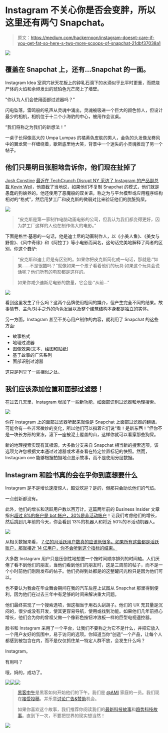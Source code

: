 # Instagram 不关心你是否会变胖，所以这里还有两勺 Snapchat。

> 原文：<https://medium.com/hackernoon/instagram-doesnt-care-if-you-get-fat-so-here-s-two-more-scoops-of-snapchat-21dbf37038a1>

![](img/fb2c59fe61513aeff1ae0198484f6986.png)

## 覆盖在 Snapchat 上，还有…Snapchat 的一面。

Instagram Idea 室洞穴状天花板上的钟乳石滴下的水滴似乎比平时更重，而燃烧尸体的火焰和余烬发出的琥珀色光芒爬上了墙壁。

"你认为人们会使用面部过滤器吗？"

闪电坠落，雷鸣般的吼声从灵魂中涌出，灵魂被吸进一个巨大的颜色惊人，但设计最少的相机，相机位于十二个小海豹的中心，被用作会议桌。

“我们将称之为我们的新想法！”

一桌子长得像高大的 Umpa Lumpas 的橘黄色皮肤的男人，金色的头发像龙卷风中的翼龙窝一样缠绕着，歇斯底里地大笑，背景中一个迷失的小灵魂推动了另一个帖子。

## 他们只是明目张胆地告诉你，他们现在扯掉了

[Josh Constine](https://medium.com/u/a20debc9a770?source=post_page-----21dbf37038a1--------------------------------) [最近在 TechCrunch Disrupt NY 采访了 Instagram 的产品副总裁 Kevin Weil](https://techcrunch.com/2017/05/16/to-clone-or-not-to-clone/)，他直截了当地说，如果他们不复制 Snapchat 的模式，他们就是愚蠢的狗娘养的。他还使用了恶魔般的双关语，称之为与平台模型或应用程序结构相对的“格式”，然后用梦工厂和皮克斯的微弱对比来验证他们的肮脏狗屎。

![](img/e69b2baef02382f6c3845ca2b688605c.png)

> “皮克斯是第一家制作电脑动画电影的公司，但我认为我们都变得更好，因为梦工厂这样的人也在制作伟大的电影。”

下面是格兰·基恩的一句话，他是迪士尼的动画制作人，以《小美人鱼》、《美女与野兽》、《风中奇缘》和《阿拉丁》等小电影而闻名，这句话完美地解释了两者的区别，你这个蠢驴:

> “皮克斯和迪士尼是有区别的。如果你把皮克斯简化成一句话，那就是:“如果……不是很酷吗？”就像如果一个孩子看着他们的玩具:如果这个玩具会说话呢？他们所有的电影都是这样的。
> 
> 如果你减少迪斯尼电影的数量，它会是:“从前…”

![](img/601e5edb9382a95930dcd1bdc5574064.png)

看到这里发生了什么吗？这两个品牌使用相同的媒介，但产生完全不同的结果。故事情节、主角/对手之外的角色发展以及整个建筑结构本身都是独立的实体。

另一方面，Instagram 甚至不关心用户制作的内容，就利用了 Snapchat 的这些方面:

*   故事格式
*   地理过滤器
*   图像效果(文本、绘图和贴纸)
*   基于故事的广告系列
*   面部识别过滤器

这只是列举了一些相似之处。

## 我们应该添加位置和面部过滤器！

在过去几天里，Instagram 增加了一些新功能，如面部识别过滤器和地理搜索。

![](img/bdbe23f30f4f915741147425cb8a4e73.png)

你在 Instagram 上的面部过滤器听起来就像是 Snapchat 上面部过滤器的翻版。可能会有一些非常微妙的变化，所以他们可以指着它们说“看！是新东西！”但你不是一块长方形的果冻，滚下一座被泥土覆盖的山，这样你就可以看穿那些狗屎。

新的地理搜索实现有其根源，大多数分支来自 Snapchat 相当新的搜索选项，该选项允许您根据文本通过过滤器或术语查看在特定位置标记的快照。然而，Instagram one 能够根据拍摄地点显示故事，而不是使用分层数据。

## Instagram 和脸书真的会在乎你到底想要什么

Instagram 是不是增长速度惊人，超受欢迎？是的，但那只会助长他们的气焰。

一点创新都没有。

此外，他们的增长和活跃用户数以百万计。这篇两年前的 Business Insider 文章指出[超过 8%的帐户是 bot 帐户，30%是非活动帐户](http://www.businessinsider.com/italian-security-researchers-find-8-percent-of-instagram-accounts-are-fake-2015-7)！让我们考虑他们的增长，然后跳到几年前的今天，你会看到 13%的机器人和将近 50%的不活动机器人。

![](img/66d8ef26cdb25ee7d8717b76bf196439.png)

从相关数据来看， [7 亿的月活跃用户数真的应该低很多。如果所有这些都是活跃账户，那就接近 14 亿用户，你不会听到这个指标的结束。](https://techcrunch.com/2017/04/26/instagram-700-million-users/)

大多数 Instagram 用户只是压倒性地想要一个按时间顺序排列的时间轴。人们厌倦了看不到他们的朋友，当他们看到他们的朋友时，这是三周前的帖子，而不是一个小时前他们刚刚发布的帖子。他们扔得到处都是的这整罐闪光粉只是因为他们可以。

也不要认为我会在毕业舞会期间在我的汽车后座上试图从 Snapchat 那里得到便利，因为他们在过去三年中有足够的时间来解决重大问题。

他们最终实现了一个搜索选项，但这相当于用石头刮胡子。他们的 UX 充其量是沉闷的，很少或没有开发，使其更容易导航，使用或找到功能。如果他们几年前担心增长，他们会为你的曾祖父做一个像彩色按钮冲浪板一样的巨型电视遥控器。

脸书和 Instagram 采用了一个平台，让我们不要称之为它不是什么，并把它放入一个用户友好的氛围中，易于访问的选项。你知道当你“创造”一个产品，让每个人都感到被包含在内，而不是仅仅抓住某一特定人群不放，会发生什么吗？

Instagram。

有用吗？

哦，妈的，成功了。

[![](img/50ef4044ecd4e250b5d50f368b775d38.png)](http://bit.ly/HackernoonFB)[![](img/979d9a46439d5aebbdcdca574e21dc81.png)](https://goo.gl/k7XYbx)[![](img/2930ba6bd2c12218fdbbf7e02c8746ff.png)](https://goo.gl/4ofytp)

> [黑客中午](http://bit.ly/Hackernoon)是黑客如何开始他们的下午。我们是 [@AMI](http://bit.ly/atAMIatAMI) 家庭的一员。我们现在[接受投稿](http://bit.ly/hackernoonsubmission)，并乐意[讨论广告&赞助](mailto:partners@amipublications.com)机会。
> 
> 如果你喜欢这个故事，我们推荐你阅读我们的[最新科技故事](http://bit.ly/hackernoonlatestt)和[趋势科技故事](https://hackernoon.com/trending)。直到下一次，不要把世界的现实想当然！

![](img/be0ca55ba73a573dce11effb2ee80d56.png)